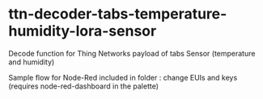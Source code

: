 # ttn-decoder-tabs-temperature-humidity-lora-sensor

Decode function for Thing Networks payload of tabs Sensor (temperature and humidity)

Sample flow for Node-Red included in folder : change EUIs and keys (requires node-red-dashboard in the palette)